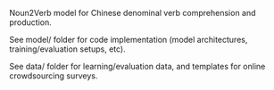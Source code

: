 Noun2Verb model for Chinese denominal verb comprehension and production.

See model/ folder for code implementation (model architectures, training/evaluation setups, etc).

See data/ folder for learning/evaluation data, and templates for online crowdsourcing surveys.
